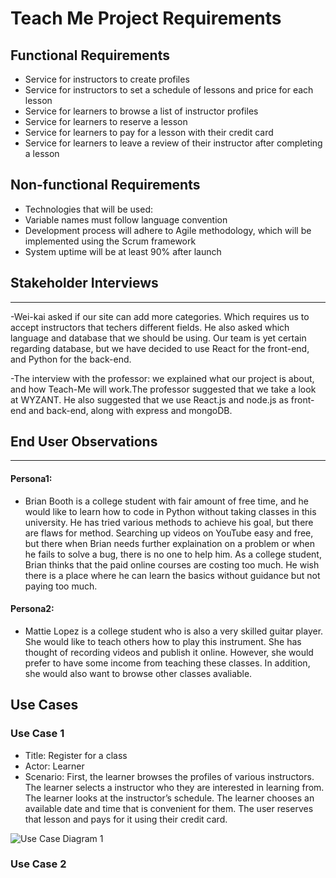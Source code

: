 # Teach Me Project Requirements

## Functional Requirements
- Service for instructors to create profiles
- Service for instructors to set a schedule of lessons and price for each lesson
- Service for learners to browse a list of instructor profiles
- Service for learners to reserve a lesson
- Service for learners to pay for a lesson with their credit card
- Service for learners to leave a review of their instructor after completing a lesson

## Non-functional Requirements
- Technologies that will be used:
- Variable names must follow language convention
- Development process will adhere to Agile methodology, which will be implemented using the Scrum framework
- System uptime will be at least 90% after launch

## Stakeholder Interviews
---
-Wei-kai asked if our site can add more categories. Which requires us to accept instructors that techers different fields. He also asked which language and database that we should be using. Our team is yet certain regarding database, but we have decided to use React for the front-end, and Python for the back-end.

-The interview with the professor: we explained what our project is about, and how Teach-Me will work.The professor suggested that we take a look at WYZANT. He also suggested that we use React.js and node.js as front-end and back-end, along with express and mongoDB.
  
## End User Observations
---
#### Persona1:
- Brian Booth is a college student with fair amount of free time, and he would like to learn how to code in Python without taking classes in this university. He has tried various methods to achieve his goal, but there are flaws for method. Searching up videos on YouTube easy and free, but there when Brian needs further explaination on a problem or when he fails to solve a bug, there is no one to help him. As a college student, Brian thinks that the paid online courses are costing too much. He wish there is a place where he can learn the basics without guidance but not paying too much.

#### Persona2:
- Mattie Lopez is a college student who is also a very skilled guitar player. She would like to teach others how to play this instrument. She has thought of recording videos and publish it online. However, she would prefer to have some income from teaching these classes. In addition, she would also want to browse other classes avaliable. 

## Use Cases

### Use Case 1
- Title: Register for a class
- Actor: Learner
- Scenario: First, the learner browses the profiles of various instructors. The learner selects a instructor who they are interested in learning from. The learner looks at the instructor’s schedule. The learner chooses an available date and time that is convenient for them. The user reserves that lesson and pays for it using their credit card.

![Use Case Diagram 1](https://github.com/nyu-software-engineering/teach-me/blob/master/requirements_diagrams/Use%20Case%201.jpg)

### Use Case 2

 
